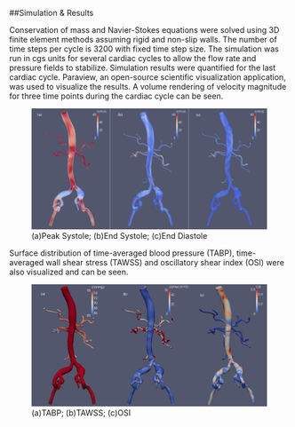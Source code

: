 ##Simulation & Results

Conservation of mass and Navier-Stokes equations were solved using 3D finite element methods assuming rigid and non-slip walls. The number of time steps per cycle is 3200 with fixed time step size. The simulation was run in cgs units for several cardiac cycles to allow the flow rate and pressure fields to stabilize. Simulation results were quantified for the last cardiac cycle. Paraview, an open-source scientific visualization application, was used to visualize the results. A volume rendering of velocity magnitude for three time points during the cardiac cycle can be seen.

<figure>
  <img class="svImg svImgXl" src="clinical/aortofemoral1/imgs/vel.jpg"> 
  <figcaption class="svCaption" >(a)Peak Systole; (b)End Systole; (c)End Diastole</figcaption>
</figure>

Surface distribution of time-averaged blood pressure (TABP), time-averaged wall shear stress (TAWSS) and oscillatory shear index (OSI) were also visualized and can be seen.

<figure>
  <img class="svImg svImgXl" src="clinical/aortofemoral1/imgs/timeaverage.jpg"> 
  <figcaption class="svCaption" >(a)TABP; (b)TAWSS; (c)OSI</figcaption>
</figure>